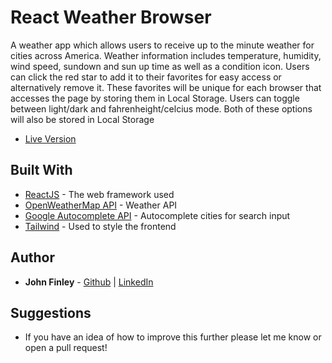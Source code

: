 # React Weather Browser

A weather app which allows users to receive up to the minute weather for cities across America. Weather information includes temperature, humidity, wind speed, sundown and sun up time as well as a condition icon. Users can click the red star to add it to their favorites for easy access or alternatively remove it. These favorites will be unique for each browser that accesses the page by storing them in Local Storage. Users can toggle between light/dark and fahrenheight/celcius mode. Both of these options will also be stored in Local Storage

* [Live Version](http://react-weather-browser.vercel.app/)

## Built With
* [ReactJS](https://reactjs.org/docs/getting-started.html) - The web framework used
* [OpenWeatherMap API](https://openweathermap.org/api) - Weather API
* [Google Autocomplete API](https://developers.google.com/maps/documentation/javascript/place-autocomplete) - Autocomplete cities for search input
* [Tailwind](https://tailwindcss.com/docs/guides/create-react-app) - Used to style the frontend


## Author

* **John Finley** - [Github](https://github.com/jfinley6) | [LinkedIn](https://www.linkedin.com/in/john-tyler-finley/) 

## Suggestions

* If you have an idea of how to improve this further please let me know or open a pull request!
